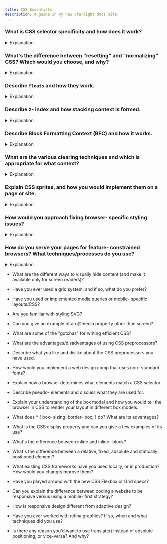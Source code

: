 ```yaml
---
title: CSS Essentials
description: A guide in my new Starlight docs site.
---
```


### What is CSS selector specificity and how does it work?


<details>
<summary>Explanation</summary>
<div style="background-color: rgba(100, 108, 255, 0.16); padding: 10px; margin-bottom: 10px; color: #fff; font-size: 14px; font-weight: 500;">

The browser determines what styles to show on an element depending on the specificity of CSS rules. We assume that the browser has already determined the rules that match a particular element. Among the matching rules, the specificity, four comma-separate values, `a, b, c, d` are calculated for each rule based on the following:

`a` is whether inline styles are being used. If the property declaration is an inline style on the element, `a` is 1, else 0.
`b` is the number of ID selectors.
`c` is the number of classes, attributes and pseudo-classes selectors.
`d` is the number of tags and pseudo-elements selectors.
The resulting specificity is not a score, but a matrix of values that can be compared column by column. When comparing selectors to determine which has the highest specificity, look from left to right, and compare the highest value in each column. So a value in column `b` will override values in columns `c` and `d`, no matter what they might be. As such, specificity of 0,1,0,0 would be greater than one of `0,0,10,10`.

In the cases of equal specificity: the latest rule is the one that counts. If you have written the same rule into your stylesheet (regardless of internal or external) twice, then the lower rule in your style sheet is closer to the element to be styled, it is deemed to be more specific and therefore will be applied.

I would write CSS rules with low specificity so that they can be easily overridden if necessary. When writing CSS UI component library code, it is important that they have low specificities so that users of the library can override them without using too complicated CSS rules just for the sake of increasing specificity or resorting to `!important`.


</div>
</details>



### What's the difference between "resetting" and "normalizing" CSS? Which would you choose, and why?


<details>
<summary>Explanation</summary>
<div style="background-color: rgba(100, 108, 255, 0.16); padding: 10px; margin-bottom: 10px; color: #fff; font-size: 14px; font-weight: 500;">

**Resetting** - Resetting is meant to strip all default browser styling on elements. For e.g. margins, paddings, font-sizes of all elements are reset to be the same. You will have to redeclare styling for common typographic elements.
**Normalizing** - Normalizing preserves useful default styles rather than "unstyling" everything. It also corrects bugs for common browser dependencies.
I would choose resetting when I have a very customized or unconventional site design such that I need to do a lot of my own styling and do not need any default styling to be preserved.



</div>
</details>

### Describe `floats` and how they work.


<details>
<summary>Explanation</summary>
<div style="background-color: rgba(100, 108, 255, 0.16); padding: 10px; margin-bottom: 10px; color: #fff; font-size: 14px; font-weight: 500;">

Float is a CSS positioning property. Floated elements remain a part of the flow of the page, and will affect the positioning of other elements (e.g. text will flow around floated elements), unlike `position: absolute` elements, which are removed from the flow of the page.

The CSS `clear` property can be used to be positioned below `left`/`right`/`both` floated elements.

If a parent element contains nothing but floated elements, its height will be collapsed to nothing. It can be fixed by clearing the float after the floated elements in the container but before the close of the container.

The `.clearfix` hack uses a clever CSS pseudo selector (`::after`) to clear floats. Rather than setting the overflow on the parent, you apply an additional class `clearfix` to it. Then apply this CSS:

```js
.clearfix::after {
  content: ' ';
  visibility: hidden;
  display: block;
  height: 0;
  clear: both;
}
```

Alternatively, give `overflow: auto` or `overflow: hidden` property to the parent element which will establish a new block formatting context inside the children and it will expand to contain its children.




</div>
</details>

### Describe z- index and how stacking context is formed.


<details>
<summary>Explanation</summary>
<div style="background-color: rgba(100, 108, 255, 0.16); padding: 10px; margin-bottom: 10px; color: #fff; font-size: 14px; font-weight: 500;">

The z-index property in CSS controls the vertical stacking order of elements that overlap. z-index only affects elements that have a position value which is not static.

Without any z-index value, elements stack in the order that they appear in the DOM (the lowest one down at the same hierarchy level appears on top). Elements with non-static positioning (and their children) will always appear on top of elements with default static positioning, regardless of HTML hierarchy.

A stacking context is an element that contains a set of layers. Within a local stacking context, the z-index values of its children are set relative to that element rather than to the document root. Layers outside of that context — i.e. sibling elements of a local stacking context — can't sit between layers within it. If an element B sits on top of element A, a child element of element A, element C, can never be higher than element B even if element C has a higher z-index than element B.

Each stacking context is self-contained - after the element's contents are stacked, the whole element is considered in the stacking order of the parent stacking context. A handful of CSS properties trigger a new stacking context, such as opacity less than 1, filter that is not none, and transform that is notnone.



</div>
</details>

###  Describe Block Formatting Context (BFC) and how it works.


<details>
<summary>Explanation</summary>
<div style="background-color: rgba(100, 108, 255, 0.16); padding: 10px; margin-bottom: 10px; color: #fff; font-size: 14px; font-weight: 500;">

A Block Formatting Context (BFC) is part of the visual CSS rendering of a web page in which block boxes are laid out. Floats, absolutely positioned elements, inline-blocks, table-cells, table-captions, and elements with overflow other than visible (except when that value has been propagated to the viewport) establish new block formatting contexts.

Knowing how to establish a block formatting context is important, because without doing so, the containing box will not contain floated children. This is similar to collapsing margins, but more insidious as you will find entire boxes collapsing in odd ways.

A BFC is an HTML box that satisfies at least one of the following conditions:

The value of float is not none.
The value of position is neither static nor relative.
The value of display is table-cell, table-caption, inline-block, flex, or inline-flex, grid, or inline-grid.
The value of overflow is not visible.
In a BFC, each box's left outer edge touches the left edge of the containing block (for right-to-left formatting, right edges touch).

Vertical margins between adjacent block-level boxes in a BFC collapse. Read more on collapsing margins.


</div>
</details>

###  What are the various clearing techniques and which is appropriate for what context?



<details>
<summary>Explanation</summary>
<div style="background-color: rgba(100, 108, 255, 0.16); padding: 10px; margin-bottom: 10px; color: #fff; font-size: 14px; font-weight: 500;">

- Empty div method - <div style="clear:both;"></div>.
- Clearfix method - Refer to the .clearfix class above.
- overflow: auto or overflow: hidden method - Parent will establish a new block formatting context and expand to contains its floated children.
In large projects, I would write a utility .clearfix class and use them in places where I need it. overflow: hidden might clip children if the children is taller than the parent and is not very ideal.


</div>
</details>

### Explain CSS sprites, and how you would implement them on a page or site.



<details>
<summary>Explanation</summary>
<div style="background-color: rgba(100, 108, 255, 0.16); padding: 10px; margin-bottom: 10px; color: #fff; font-size: 14px; font-weight: 500;">

CSS sprites combine multiple images into one single larger image. It is a commonly-used technique for icons (Gmail uses it). How to implement it:

Use a sprite generator that packs multiple images into one and generate the appropriate CSS for it.
Each image would have a corresponding CSS class with background-image, background-position and background-size properties defined.
To use that image, add the corresponding class to your element.
Advantages:

Reduce the number of HTTP requests for multiple images (only one single request is required per spritesheet). But with HTTP2, loading multiple images is no longer much of an issue.
Advance downloading of assets that won't be downloaded until needed, such as images that only appear upon :hover pseudo-states. Blinking wouldn't be seen.

</div>
</details>

###  How would you approach fixing browser- specific styling issues?


<details>
<summary>Explanation</summary>
<div style="background-color: rgba(100, 108, 255, 0.16); padding: 10px; margin-bottom: 10px; color: #fff; font-size: 14px; font-weight: 500;">

- After identifying the issue and the offending browser, use a separate style sheet that only loads when that specific browser is being used. This technique requires server-side rendering though.
- Use libraries like Bootstrap that already handles these styling issues for you.
- Use autoprefixer to automatically add vendor prefixes to your code.
- Use Reset CSS or Normalize.css.
- If you're using Postcss (or a similar transpiling library), there may be plugins which allow you to opt in for using modern CSS syntax (and even W3C proposals) that will transform those sections of your code into corresponding safe code that will work in the targets you've used.

</div>
</details>

###  How do you serve your pages for feature- constrained browsers? What techniques/processes do you use?


<details>
<summary>Explanation</summary>
<div style="background-color: rgba(100, 108, 255, 0.16); padding: 10px; margin-bottom: 10px; color: #fff; font-size: 14px; font-weight: 500;">

- Graceful degradation - The practice of building an application for modern browsers while ensuring it remains functional in older browsers.
- Progressive enhancement - The practice of building an application for a base level of user experience, but adding functional enhancements when a browser supports it.
- Use caniuse.com to check for feature support.
- Autoprefixer for automatic vendor prefix insertion.
- Feature detection using Modernizr.
- Use CSS Feature queries @support


</div>
</details>



- What are the different ways to visually hide content (and make it available only for screen readers)?

- Have you ever used a grid system, and if so, what do you prefer?

- Have you used or implemented media queries or mobile- specific layouts/CSS?

- Are you familiar with styling SVG?

- Can you give an example of an @media property other than screen?

- What are some of the "gotchas" for writing efficient CSS?

- What are the advantages/disadvantages of using CSS preprocessors?

- Describe what you like and dislike about the CSS preprocessors you have used.

- How would you implement a web design comp that uses non- standard fonts?

- Explain how a browser determines what elements match a CSS selector.

- Describe pseudo- elements and discuss what they are used for.

- Explain your understanding of the box model and how you would tell the browser in CSS to render your layout in different box models.

- What does * { box- sizing: border- box; } do? What are its advantages?

- What is the CSS display property and can you give a few examples of its use?

- What's the difference between inline and inline- block?

- What's the difference between a relative, fixed, absolute and statically positioned element?

- What existing CSS frameworks have you used locally, or in production? How would you change/improve them?

- Have you played around with the new CSS Flexbox or Grid specs?

- Can you explain the difference between coding a website to be responsive versus using a mobile- first strategy?

- How is responsive design different from adaptive design?

- Have you ever worked with retina graphics? If so, when and what techniques did you use?

- Is there any reason you'd want to use translate() instead of absolute positioning, or vice-versa? And why?